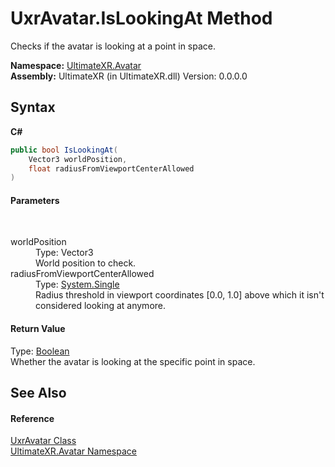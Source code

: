# UxrAvatar.IsLookingAt Method 
 

Checks if the avatar is looking at a point in space.

**Namespace:**&nbsp;<a href="N_UltimateXR_Avatar">UltimateXR.Avatar</a><br />**Assembly:**&nbsp;UltimateXR (in UltimateXR.dll) Version: 0.0.0.0

## Syntax

**C#**<br />
``` C#
public bool IsLookingAt(
	Vector3 worldPosition,
	float radiusFromViewportCenterAllowed
)
```


#### Parameters
&nbsp;<dl><dt>worldPosition</dt><dd>Type: Vector3<br />World position to check.</dd><dt>radiusFromViewportCenterAllowed</dt><dd>Type: <a href="https://docs.microsoft.com/dotnet/api/system.single" target="_blank" rel="noopener noreferrer">System.Single</a><br />Radius threshold in viewport coordinates [0.0, 1.0] above which it isn't considered looking at anymore.</dd></dl>

#### Return Value
Type: <a href="https://docs.microsoft.com/dotnet/api/system.boolean" target="_blank" rel="noopener noreferrer">Boolean</a><br />Whether the avatar is looking at the specific point in space.

## See Also


#### Reference
<a href="T_UltimateXR_Avatar_UxrAvatar">UxrAvatar Class</a><br /><a href="N_UltimateXR_Avatar">UltimateXR.Avatar Namespace</a><br />
